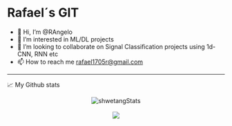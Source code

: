 # Rafael´s GIT
- 👋 Hi, I’m @RAngelo
- 👀 I’m interested in ML/DL projects
- 💞️ I’m looking to collaborate on Signal Classification projects using 1d-CNN, RNN etc
- 📫 How to reach me rafael1705r@gmail.com

***
📈 My Github stats <br />
<p align="center">
  <img src="https://github-readme-stats.vercel.app/api/top-langs/?username=RAngelo&layout=compact&langs_count=16&theme=dracula"" alt="shwetangStats" />  
  <br />
  <br />
  <img src="https://github-readme-stats.vercel.app/api?username=RAngelo&show_icons=true&theme=radical&include_all_commits=true&count_private=true" />
</p>

<!---
RAngelo/RAngelo is a ✨ special ✨ repository because its `README.md` (this file) appears on your GitHub profile.
You can click the Preview link to take a look at your changes.
--->
